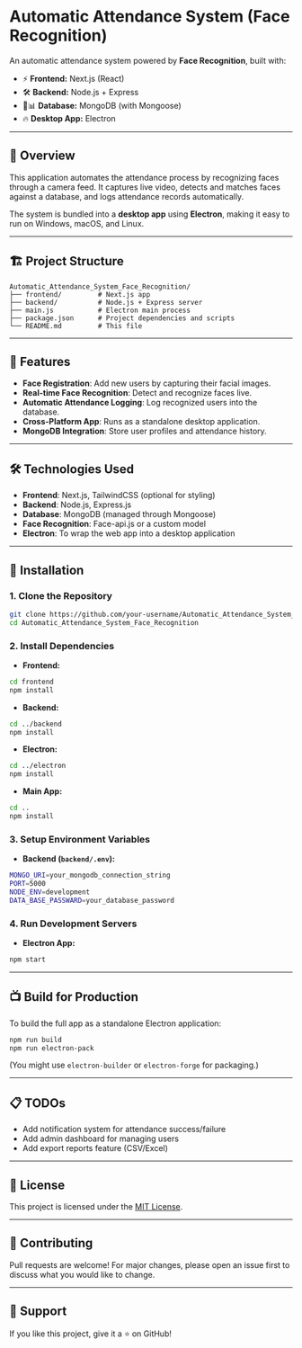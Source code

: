 # Automatic Attendance System (Face Recognition)

An automatic attendance system powered by **Face Recognition**, built with:

- ⚡ **Frontend:** Next.js (React)
- 🛠️ **Backend:** Node.js + Express
- 💃📊 **Database:** MongoDB (with Mongoose)
- 🔥 **Desktop App:** Electron

---

## 📸 Overview

This application automates the attendance process by recognizing faces through a camera feed. It captures live video, detects and matches faces against a database, and logs attendance records automatically.

The system is bundled into a **desktop app** using **Electron**, making it easy to run on Windows, macOS, and Linux.

---

## 🏗️ Project Structure

```
Automatic_Attendance_System_Face_Recognition/
├── frontend/         # Next.js app
├── backend/          # Node.js + Express server
├── main.js           # Electron main process
├── package.json      # Project dependencies and scripts
└── README.md         # This file
```

---

## 🚀 Features

- **Face Registration**: Add new users by capturing their facial images.
- **Real-time Face Recognition**: Detect and recognize faces live.
- **Automatic Attendance Logging**: Log recognized users into the database.
- **Cross-Platform App**: Runs as a standalone desktop application.
- **MongoDB Integration**: Store user profiles and attendance history.

---

## 🛠️ Technologies Used

- **Frontend**: Next.js, TailwindCSS (optional for styling)
- **Backend**: Node.js, Express.js
- **Database**: MongoDB (managed through Mongoose)
- **Face Recognition**: Face-api.js or a custom model
- **Electron**: To wrap the web app into a desktop application

---

## 🧹 Installation

### 1. Clone the Repository

```bash
git clone https://github.com/your-username/Automatic_Attendance_System_Face_Recognition.git
cd Automatic_Attendance_System_Face_Recognition
```

### 2. Install Dependencies

- **Frontend:**

```bash
cd frontend
npm install
```

- **Backend:**

```bash
cd ../backend
npm install
```

- **Electron:**

```bash
cd ../electron
npm install
```

- **Main App:**

```bash
cd ..
npm install
```

### 3. Setup Environment Variables

- **Backend (`backend/.env`):**

```bash
MONGO_URI=your_mongodb_connection_string
PORT=5000
NODE_ENV=development
DATA_BASE_PASSWARD=your_database_password
```

### 4. Run Development Servers

- **Electron App:**

```bash
npm start
```

---

## 📺 Build for Production

To build the full app as a standalone Electron application:

```bash
npm run build
npm run electron-pack
```

(You might use `electron-builder` or `electron-forge` for packaging.)

---

## 📋 TODOs

- Add notification system for attendance success/failure
- Add admin dashboard for managing users
- Add export reports feature (CSV/Excel)

---

## 📄 License

This project is licensed under the [MIT License](LICENSE).

---

## 🤝 Contributing

Pull requests are welcome! For major changes, please open an issue first to discuss what you would like to change.

---

## 🌟 Support

If you like this project, give it a ⭐ on GitHub!
